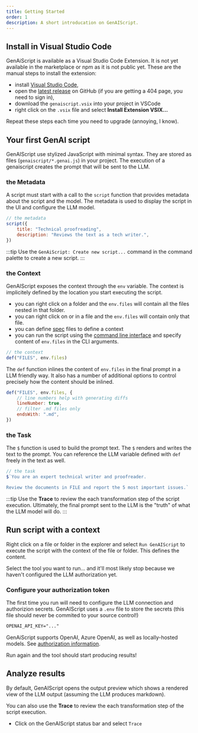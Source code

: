 ```yaml
---
title: Getting Started
order: 1
description: A short introducation on GenAIScript.
---
```


## Install in Visual Studio Code

GenAiScript is available as a Visual Studio Code Extension. It is not yet available in the marketplace or npm as it is not public yet. These are the manual steps to install the extension:

-   install [Visual Studio Code](https://code.visualstudio.com/Download),
-   open the [latest release](https://github.com/microsoft/genaiscript/releases/latest/) on GitHub (if you are getting a 404 page, you need to sign in),
-   download the `genaiscript.vsix` into your project in VSCode
-   right click on the `.vsix` file and select **Install Extension VSIX...**

Repeat these steps each time you need to upgrade (annoying, I know).

## Your first GenAI script

GenAIScript use stylized JavaScript with minimal syntax. They are stored as files (`genaiscript/*.genai.js`) in your project. The execution of a genaiscript creates the prompt that will be sent to the LLM.

### the Metadata

A script must start with a call to the `script` function that provides metadata about the script
and the model. The metadata is used to display the script in the UI and configure the LLM model.

```js
// the metadata
script({
    title: "Technical proofreading",
    description: "Reviews the text as a tech writer.",
})
```

:::tip
Use the `GenAiScript: Create new script...` command in the command palette to create a new script.
:::

### the Context

GenAIScript exposes the context through the `env` variable. The context is implicitely defined by the location you start executing the script.

-   you can right click on a folder and the `env.files` will contain all the files nested in that folder.
-   you can right click on or in a file and the `env.files` will contain only that file.
-   you can define [spec](/genaisrc/reference/spec) files to define a context
-   you can run the script using the [command line interface](/genaisrc/reference/cli) and specify content of `env.files` in the CLI arguments.

```js
// the context
def("FILES", env.files)
```

The `def` function inlines the content of `env.files` in the final prompt in a LLM friendly way. It also has a number of additional options to control precisely how the content should be inlined.

```js
def("FILES", env.files, {
    // line numbers help with generating diffs
    lineNumber: true,
    // filter .md files only
    endsWith: ".md",
})
```

### the Task

The `$` function is used to build the prompt text. The `$` renders and writes the text to the prompt. You can reference the LLM variable defined with `def` freely in the text as well.

```js
// the task
$`You are an expert technical writer and proofreader.

Review the documents in FILE and report the 5 most important issues.`
```

:::tip
Use the **Trace** to review the each transformation step of the script execution. Ultimately,
the final prompt sent to the LLM is the "truth" of what the LLM model will do.
:::

## Run script with a context

Right click on a file or folder in the explorer and select `Run GenAIScript` to execute the script with the context of the file or folder. This defines the content.

Select the tool you want to run... and it'll most likely stop because we haven't configured the LLM authorization yet.

### Configure your authorization token

The first time you run will need to configure the LLM connection and authorizion secrets. GenAIScript uses a `.env` file to store the secrets (this file should never be commited to your source control!)

```txt
OPENAI_API_KEY="..."
```

GenAiScript supports OpenAI, Azure OpenAI, as well as locally-hosted models. See [authorization information](/genaiscript/reference/token).

Run again and the tool should start producing results!

## Analyze results

By default, GenAIScript opens the output preview which shows a rendered view of the LLM output (assuming the LLM produces markdown).

You can also use the **Trace** to review the each transformation step of the script execution.

-   Click on the GenAIScript status bar and select `Trace`
